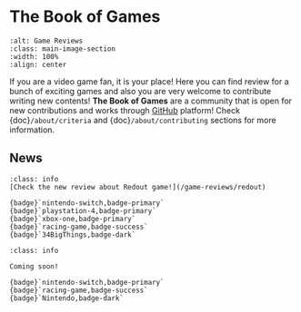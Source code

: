# The Book of Games


```{image} /_static/images/consoles/consoles.png
:alt: Game Reviews
:class: main-image-section
:width: 100%
:align: center
```

If you are a video game fan, it is your place! Here you can find review for a bunch of exciting games and also you are very welcome to contribute writing new contents! **The Book of Games** are a community that is open for new contributions and works through [GitHub][github-webpage] platform! Check {doc}`/about/criteria` and {doc}`/about/contributing` sections for more information.

## News

<!-- TEMPLATE -->
<!--


```{admonition} Game Review: {{ GAME_NAME }}
:class: info
[Check the new review about {{ GAME_NAME }}!](/game-reviews/{{ GAME_SLUG }})


{badge}`{{ GAME_PLATFORM_1 }},badge-primary`
{badge}`{{ GAME_PLATFORM_1 }},badge-success`
{badge}`{{ GAME_COMPANY }},badge-dark`
```
-->

```{admonition} Game Review: Redout Lightspeed Edition
:class: info
[Check the new review about Redout game!](/game-reviews/redout)

{badge}`nintendo-switch,badge-primary`
{badge}`playstation-4,badge-primary`
{badge}`xbox-one,badge-primary`
{badge}`racing-game,badge-success`
{badge}`34BigThings,badge-dark`
```


```{admonition} Nintendo Switch Game Review: Mario Kart 8 - Deluxe
:class: info

Coming soon!

{badge}`nintendo-switch,badge-primary`
{badge}`racing-game,badge-success`
{badge}`Nintendo,badge-dark`
```


<!-- LINKS -->

[github-webpage]: https://github.com/xmnlab/thebookofgames "The Book of Games repository"
